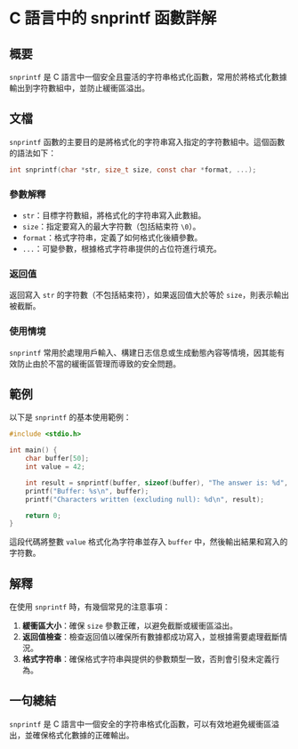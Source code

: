 <!--
Meta Description: # C 語言中的 snprintf 函數詳解 ## 概要 `snprintf` 是 C 語言中一個安全且靈活的字符串格式化函數，常用於將格式化數據輸出到字符數組中，並防止緩衝區溢出。 ## 文檔 `snprintf` 函數的主要目的是將格式化的字符串寫入指定的字符數組中。這個函數的語法如下： ```...
Meta Keywords: snprintf, buffer, int, size, char
-->

# C 語言中的 snprintf 函數詳解

## 概要
`snprintf` 是 C 語言中一個安全且靈活的字符串格式化函數，常用於將格式化數據輸出到字符數組中，並防止緩衝區溢出。

## 文檔
`snprintf` 函數的主要目的是將格式化的字符串寫入指定的字符數組中。這個函數的語法如下：

```c
int snprintf(char *str, size_t size, const char *format, ...);
```

### 參數解釋
- `str`：目標字符數組，將格式化的字符串寫入此數組。
- `size`：指定要寫入的最大字符數（包括結束符 `\0`）。
- `format`：格式字符串，定義了如何格式化後續參數。
- `...`：可變參數，根據格式字符串提供的占位符進行填充。

### 返回值
返回寫入 `str` 的字符數（不包括結束符），如果返回值大於等於 `size`，則表示輸出被截斷。

### 使用情境
`snprintf` 常用於處理用戶輸入、構建日志信息或生成動態內容等情境，因其能有效防止由於不當的緩衝區管理而導致的安全問題。

## 範例
以下是 `snprintf` 的基本使用範例：

```c
#include <stdio.h>

int main() {
    char buffer[50];
    int value = 42;

    int result = snprintf(buffer, sizeof(buffer), "The answer is: %d", value);
    printf("Buffer: %s\n", buffer);
    printf("Characters written (excluding null): %d\n", result);

    return 0;
}
```

這段代碼將整數 `value` 格式化為字符串並存入 `buffer` 中，然後輸出結果和寫入的字符數。

## 解釋
在使用 `snprintf` 時，有幾個常見的注意事項：
1. **緩衝區大小**：確保 `size` 參數正確，以避免截斷或緩衝區溢出。
2. **返回值檢查**：檢查返回值以確保所有數據都成功寫入，並根據需要處理截斷情況。
3. **格式字符串**：確保格式字符串與提供的參數類型一致，否則會引發未定義行為。

## 一句總結
`snprintf` 是 C 語言中一個安全的字符串格式化函數，可以有效地避免緩衝區溢出，並確保格式化數據的正確輸出。